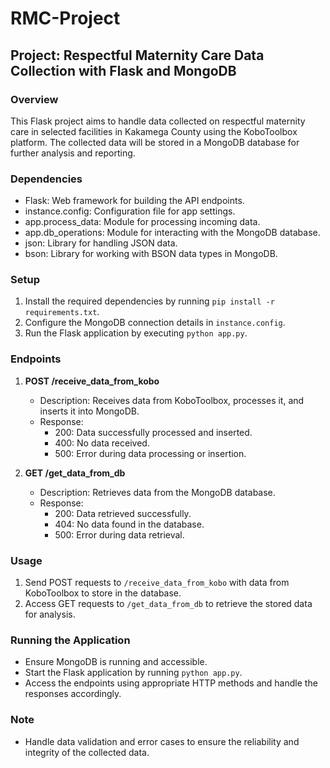 # RMC-Project
## Project: Respectful Maternity Care Data Collection with Flask and MongoDB

### Overview
This Flask project aims to handle data collected on respectful maternity care in selected facilities in Kakamega County using the KoboToolbox platform. The collected data will be stored in a MongoDB database for further analysis and reporting.

### Dependencies
- Flask: Web framework for building the API endpoints.
- instance.config: Configuration file for app settings.
- app.process_data: Module for processing incoming data.
- app.db_operations: Module for interacting with the MongoDB database.
- json: Library for handling JSON data.
- bson: Library for working with BSON data types in MongoDB.

### Setup
1. Install the required dependencies by running `pip install -r requirements.txt`.
2. Configure the MongoDB connection details in `instance.config`.
3. Run the Flask application by executing `python app.py`.

### Endpoints
1. **POST /receive_data_from_kobo**
   - Description: Receives data from KoboToolbox, processes it, and inserts it into MongoDB.
   - Response:
     - 200: Data successfully processed and inserted.
     - 400: No data received.
     - 500: Error during data processing or insertion.

2. **GET /get_data_from_db**
   - Description: Retrieves data from the MongoDB database.
   - Response:
     - 200: Data retrieved successfully.
     - 404: No data found in the database.
     - 500: Error during data retrieval.

### Usage
1. Send POST requests to `/receive_data_from_kobo` with data from KoboToolbox to store in the database.
2. Access GET requests to `/get_data_from_db` to retrieve the stored data for analysis.

### Running the Application
- Ensure MongoDB is running and accessible.
- Start the Flask application by running `python app.py`.
- Access the endpoints using appropriate HTTP methods and handle the responses accordingly.

### Note
- Handle data validation and error cases to ensure the reliability and integrity of the collected data.

